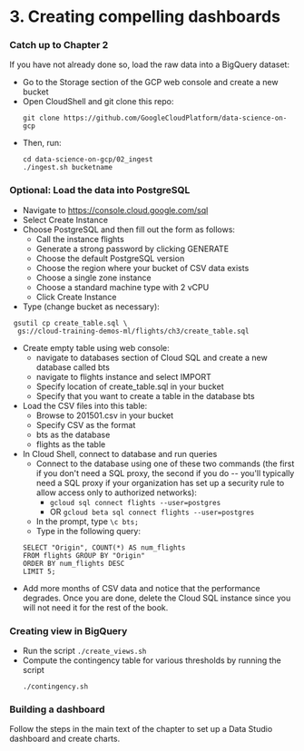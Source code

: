 # 3. Creating compelling dashboards

### Catch up to Chapter 2
If you have not already done so, load the raw data into a BigQuery dataset:
* Go to the Storage section of the GCP web console and create a new bucket
* Open CloudShell and git clone this repo:
    ```
    git clone https://github.com/GoogleCloudPlatform/data-science-on-gcp
    ```
* Then, run:
    ```
    cd data-science-on-gcp/02_ingest
    ./ingest.sh bucketname
    ```


### Optional: Load the data into PostgreSQL
* Navigate to https://console.cloud.google.com/sql
* Select Create Instance
* Choose PostgreSQL and then fill out the form as follows:
  * Call the instance flights
  * Generate a strong password by clicking GENERATE
  * Choose the default PostgreSQL version
  * Choose the region where your bucket of CSV data exists
  * Choose a single zone instance
  * Choose a standard machine type with 2 vCPU
  * Click Create Instance
*  Type (change bucket as necessary):
  ```
   gsutil cp create_table.sql \
    gs://cloud-training-demos-ml/flights/ch3/create_table.sql
  ```
* Create empty table using web console:
  * navigate to databases section of Cloud SQL and create a new database called bts
  * navigate to flights instance and select IMPORT
  * Specify location of create_table.sql in your bucket
  * Specify that you want to create a table in the database bts
* Load the CSV files into this table:
  * Browse to 201501.csv in your bucket
  * Specify CSV as the format
  * bts as the database
  * flights as the table
* In Cloud Shell, connect to database and run queries
  * Connect to the database using one of these two commands (the first if you don't need a SQL proxy, the second if you do -- you'll typically need a SQL proxy if your organization has set up a security rule to allow access only to authorized networks):
    * ```gcloud sql connect flights --user=postgres```
    * OR ```gcloud beta sql connect flights --user=postgres```
  * In the prompt, type ```\c bts;```
  * Type in the following query:
  ``` 
  SELECT "Origin", COUNT(*) AS num_flights 
  FROM flights GROUP BY "Origin" 
  ORDER BY num_flights DESC 
  LIMIT 5;
  ```
* Add more months of CSV data and notice that the performance degrades.
Once you are done, delete the Cloud SQL instance since you will not need it for the rest of the book.

### Creating view in BigQuery
* Run the script 
  ```./create_views.sh```
* Compute the contingency table for various thresholds by running the script 
  ```
  ./contingency.sh
  ```

### Building a dashboard
Follow the steps in the main text of the chapter to set up a Data Studio dashboard and create charts.


